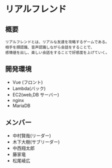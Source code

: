 # リアルフレンド

## 概要

```
リアルフレンドとは、リアルな友達を攻略するゲームである。
相手を顔認識、音声認識しながら会話をすることで、
感情値を出し、楽しい会話をすることで好感度を上げていく。
```

## 開発環境

- Vue (フロント)
- Lambda(バック)
- EC2(web,DB サーバー)
- nginx
- MariaDB

## メンバー

- 中村賢哉(リーダー)
- 木下大樹(サブリーダー)
- 中西翔太郎
- 藤家竜
- 松尾崚広
